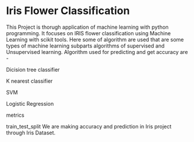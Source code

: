 
# Iris Flower Classification

This Project is thorugh application of machine learning with python programming. It focuses on IRIS flower classification using Machine Learning with scikit tools. Here some of algorithm are used that are some types of machine learning subparts algorithms of supervised and Unsupervised learning. Algorithm used for predicting and get accuracy are -

Dicision tree classifier

K nearest classifier

SVM

Logistic Regression

metrics

train_test_split 
We are making accuracy and prediction in Iris project through Iris Dataset.


